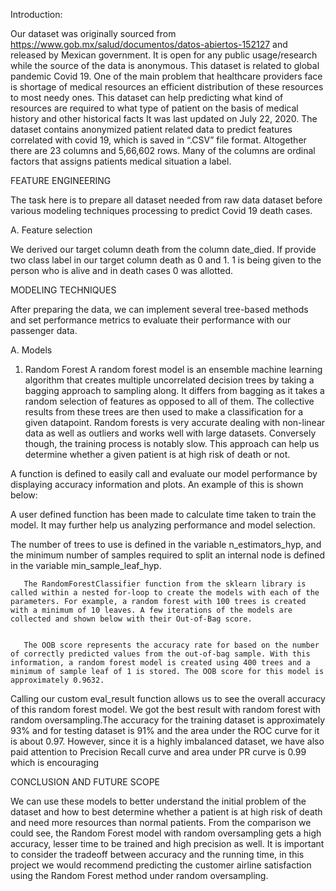 Introduction:

Our dataset was originally sourced from 
https://www.gob.mx/salud/documentos/datos-abiertos-152127   and released by Mexican 
government. It is open for any public usage/research while the source of the data is anonymous. 
This dataset is related to global pandemic Covid 19. One of the main problem that healthcare 
providers face is shortage of medical resources an efficient distribution of these resources to 
most needy ones. This dataset can help predicting what kind of resources are required to what 
type of patient on the basis of medical history and other historical facts It was last updated on 
July 22, 2020. The dataset contains anonymized patient related data to predict features correlated 
with covid 19, which is saved in “.CSV” file format. Altogether there are 23 columns and 
5,66,602 rows. Many of the columns are ordinal factors that assigns patients medical situation a 
label. 


FEATURE ENGINEERING

The task here is to prepare all dataset needed from raw data dataset before various modeling techniques processing to predict Covid 19 death cases. 

A.	Feature selection   

We derived our target column death from the column date_died. If provide two class label in our target column death as 0 and 1.
1 is being given to the person who is alive and in death cases 0 was allotted.



MODELING TECHNIQUES

After preparing the data, we can implement several tree-based methods and set performance metrics to evaluate their performance with our passenger data.

A.   Models 

1)	  Random Forest
A random forest model is an ensemble machine learning algorithm that creates multiple uncorrelated decision trees by taking a bagging approach to sampling along.
It differs from bagging as it takes a random selection of features as opposed to all of them.
The collective results from these trees are then used to make a classification for a given datapoint. 
Random forests is very accurate dealing with non-linear data as well as outliers and works well with large datasets. 
Conversely though, the training process is notably slow.  This approach can help us determine whether a given patient is at high risk of death or not.

A function is defined to easily call and evaluate our model performance by displaying accuracy information and plots. An example of this is shown below:
 
A user defined function has been made to calculate time taken to train the model. It may further help us analyzing performance and model selection.


The number of trees to use is defined in the variable n_estimators_hyp, and the minimum number of samples required to split an internal node is defined in the variable min_sample_leaf_hyp.
 
       The RandomForestClassifier function from the sklearn library is called within a nested for-loop to create the models with each of the parameters. For example, a random forest with 100 trees is created with a minimum of 10 leaves. A few iterations of the models are collected and shown below with their Out-of-Bag score.
 
 
       The OOB score represents the accuracy rate for based on the number of correctly predicted values from the out-of-bag sample. With this information, a random forest model is created using 400 trees and a minimum of sample leaf of 1 is stored. The OOB score for this model is approximately 0.9632.
 

 Calling our custom eval_result function allows us to see the overall accuracy of this random forest model. We got the best result with random forest with random oversampling.The  accuracy for the training dataset is approximately 93%  and for testing dataset is 91% and the area under the ROC curve for it is about 0.97. However, since it is a highly imbalanced dataset, we have also paid attention to Precision Recall curve and area under PR curve is 0.99 which is encouraging



CONCLUSION AND FUTURE SCOPE

We can use these models to better understand the initial problem of the dataset and how to best determine whether a patient is at high risk of death and need more resources than normal patients.
From the comparison we could see, the Random Forest model with random oversampling gets a high accuracy, lesser time to be trained and high precision as well. It is important to consider the tradeoff between accuracy and the running time, in this project we would recommend predicting the customer airline satisfaction using the Random Forest method under random oversampling. 


